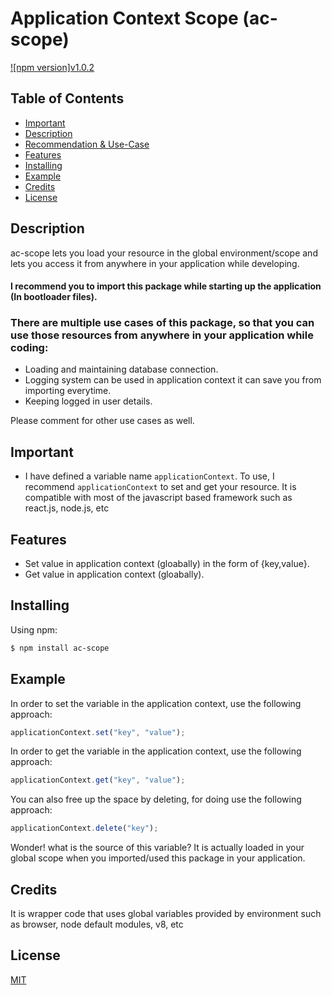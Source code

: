 # Application Context Scope (ac-scope)

[![npm version]v1.0.2](https://www.npmjs.com/package/@deepakatariya/ac-scope)

## Table of Contents

  - [Important](#important)
  - [Description](#description)
  - [Recommendation & Use-Case](#recommendation)
  - [Features](#features)
  - [Installing](#installing)
  - [Example](#example)
  - [Credits](#credits)
  - [License](#license)

## Description
ac-scope lets you load your resource in the global environment/scope and lets you access it from anywhere in your application while developing.
#### I recommend you to import this package while starting up the application (In bootloader files).

### There are multiple use cases of this package, so that you can use those resources from anywhere in your application while coding:
  - Loading and maintaining database connection.
  - Logging system can be used in application context it can save you from importing everytime.
  - Keeping logged in user details.

Please comment for other use cases as well.

## Important

- I have defined a variable name `applicationContext`. To use, I recommend `applicationContext` to set and get your resource. It is compatible with most of the javascript based framework such as react.js, node.js, etc

## Features

- Set value in application context (gloabally) in the form of {key,value}.
- Get value in application context (gloabally).

## Installing
Using npm:
```bash
$ npm install ac-scope
```

## Example
In order to set the variable in the application context, use the following approach:
```js
applicationContext.set("key", "value");
```

In order to get the variable in the application context, use the following approach:
```js
applicationContext.get("key", "value");
```

You can also free up the space by deleting, for doing use the following approach:
```js
applicationContext.delete("key");
```
Wonder! what is the source of this variable? It is actually loaded in your global scope when you imported/used this package in your application.

## Credits
It is wrapper code that uses global variables provided by environment such as browser, node default modules, v8, etc

## License
[MIT](LICENSE)
